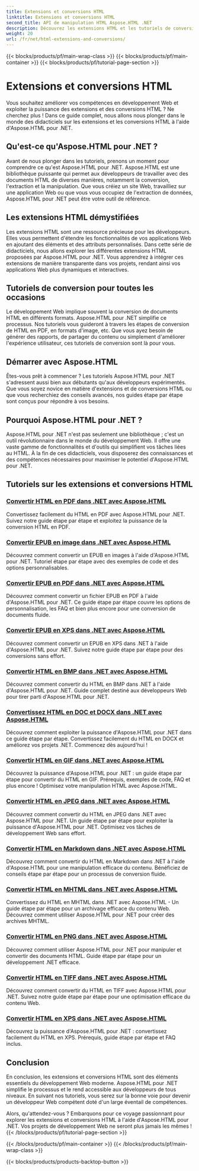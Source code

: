 ```yaml
---
title: Extensions et conversions HTML
linktitle: Extensions et conversions HTML
second_title: API de manipulation HTML Aspose.HTML .NET
description: Découvrez les extensions HTML et les tutoriels de conversion utilisant Aspose.HTML pour .NET. Apprenez à optimiser le développement Web avec ces tutoriels complets.
weight: 20
url: /fr/net/html-extensions-and-conversions/
---
```


{{< blocks/products/pf/main-wrap-class >}}
{{< blocks/products/pf/main-container >}}
{{< blocks/products/pf/tutorial-page-section >}}

# Extensions et conversions HTML


Vous souhaitez améliorer vos compétences en développement Web et exploiter la puissance des extensions et des conversions HTML ? Ne cherchez plus ! Dans ce guide complet, nous allons nous plonger dans le monde des didacticiels sur les extensions et les conversions HTML à l'aide d'Aspose.HTML pour .NET.

## Qu'est-ce qu'Aspose.HTML pour .NET ?

Avant de nous plonger dans les tutoriels, prenons un moment pour comprendre ce qu'est Aspose.HTML pour .NET. Aspose.HTML est une bibliothèque puissante qui permet aux développeurs de travailler avec des documents HTML de diverses manières, notamment la conversion, l'extraction et la manipulation. Que vous créiez un site Web, travailliez sur une application Web ou que vous vous occupiez de l'extraction de données, Aspose.HTML pour .NET peut être votre outil de référence.

## Les extensions HTML démystifiées

Les extensions HTML sont une ressource précieuse pour les développeurs. Elles vous permettent d'étendre les fonctionnalités de vos applications Web en ajoutant des éléments et des attributs personnalisés. Dans cette série de didacticiels, nous allons explorer les différentes extensions HTML proposées par Aspose.HTML pour .NET. Vous apprendrez à intégrer ces extensions de manière transparente dans vos projets, rendant ainsi vos applications Web plus dynamiques et interactives.

## Tutoriels de conversion pour toutes les occasions

Le développement Web implique souvent la conversion de documents HTML en différents formats. Aspose.HTML pour .NET simplifie ce processus. Nos tutoriels vous guideront à travers les étapes de conversion de HTML en PDF, en formats d'image, etc. Que vous ayez besoin de générer des rapports, de partager du contenu ou simplement d'améliorer l'expérience utilisateur, ces tutoriels de conversion sont là pour vous.

## Démarrer avec Aspose.HTML

Êtes-vous prêt à commencer ? Les tutoriels Aspose.HTML pour .NET s'adressent aussi bien aux débutants qu'aux développeurs expérimentés. Que vous soyez novice en matière d'extensions et de conversions HTML ou que vous recherchiez des conseils avancés, nos guides étape par étape sont conçus pour répondre à vos besoins.

## Pourquoi Aspose.HTML pour .NET ?

Aspose.HTML pour .NET n'est pas seulement une bibliothèque ; c'est un outil révolutionnaire dans le monde du développement Web. Il offre une vaste gamme de fonctionnalités et d'outils qui simplifient vos tâches liées au HTML. À la fin de ces didacticiels, vous disposerez des connaissances et des compétences nécessaires pour maximiser le potentiel d'Aspose.HTML pour .NET.

## Tutoriels sur les extensions et conversions HTML
### [Convertir HTML en PDF dans .NET avec Aspose.HTML](./convert-html-to-pdf/)
Convertissez facilement du HTML en PDF avec Aspose.HTML pour .NET. Suivez notre guide étape par étape et exploitez la puissance de la conversion HTML en PDF.
### [Convertir EPUB en image dans .NET avec Aspose.HTML](./convert-epub-to-image/)
Découvrez comment convertir un EPUB en images à l'aide d'Aspose.HTML pour .NET. Tutoriel étape par étape avec des exemples de code et des options personnalisables.
### [Convertir EPUB en PDF dans .NET avec Aspose.HTML](./convert-epub-to-pdf/)
Découvrez comment convertir un fichier EPUB en PDF à l'aide d'Aspose.HTML pour .NET. Ce guide étape par étape couvre les options de personnalisation, les FAQ et bien plus encore pour une conversion de documents fluide.
### [Convertir EPUB en XPS dans .NET avec Aspose.HTML](./convert-epub-to-xps/)
Découvrez comment convertir un EPUB en XPS dans .NET à l'aide d'Aspose.HTML pour .NET. Suivez notre guide étape par étape pour des conversions sans effort.
### [Convertir HTML en BMP dans .NET avec Aspose.HTML](./convert-html-to-bmp/)
Découvrez comment convertir du HTML en BMP dans .NET à l'aide d'Aspose.HTML pour .NET. Guide complet destiné aux développeurs Web pour tirer parti d'Aspose.HTML pour .NET.
### [Convertissez HTML en DOC et DOCX dans .NET avec Aspose.HTML](./convert-html-to-doc-docx/)
Découvrez comment exploiter la puissance d'Aspose.HTML pour .NET dans ce guide étape par étape. Convertissez facilement du HTML en DOCX et améliorez vos projets .NET. Commencez dès aujourd'hui !
### [Convertir HTML en GIF dans .NET avec Aspose.HTML](./convert-html-to-gif/)
Découvrez la puissance d'Aspose.HTML pour .NET : un guide étape par étape pour convertir du HTML en GIF. Prérequis, exemples de code, FAQ et plus encore ! Optimisez votre manipulation HTML avec Aspose.HTML.
### [Convertir HTML en JPEG dans .NET avec Aspose.HTML](./convert-html-to-jpeg/)
Découvrez comment convertir du HTML en JPEG dans .NET avec Aspose.HTML pour .NET. Un guide étape par étape pour exploiter la puissance d'Aspose.HTML pour .NET. Optimisez vos tâches de développement Web sans effort.
### [Convertir HTML en Markdown dans .NET avec Aspose.HTML](./convert-html-to-markdown/)
Découvrez comment convertir du HTML en Markdown dans .NET à l'aide d'Aspose.HTML pour une manipulation efficace du contenu. Bénéficiez de conseils étape par étape pour un processus de conversion fluide.
### [Convertir HTML en MHTML dans .NET avec Aspose.HTML](./convert-html-to-mhtml/)
Convertissez du HTML en MHTML dans .NET avec Aspose.HTML - Un guide étape par étape pour un archivage efficace du contenu Web. Découvrez comment utiliser Aspose.HTML pour .NET pour créer des archives MHTML.
### [Convertir HTML en PNG dans .NET avec Aspose.HTML](./convert-html-to-png/)
Découvrez comment utiliser Aspose.HTML pour .NET pour manipuler et convertir des documents HTML. Guide étape par étape pour un développement .NET efficace.
### [Convertir HTML en TIFF dans .NET avec Aspose.HTML](./convert-html-to-tiff/)
Découvrez comment convertir du HTML en TIFF avec Aspose.HTML pour .NET. Suivez notre guide étape par étape pour une optimisation efficace du contenu Web.
### [Convertir HTML en XPS dans .NET avec Aspose.HTML](./convert-html-to-xps/)
Découvrez la puissance d'Aspose.HTML pour .NET : convertissez facilement du HTML en XPS. Prérequis, guide étape par étape et FAQ inclus.

## Conclusion

En conclusion, les extensions et conversions HTML sont des éléments essentiels du développement Web moderne. Aspose.HTML pour .NET simplifie le processus et le rend accessible aux développeurs de tous niveaux. En suivant nos tutoriels, vous serez sur la bonne voie pour devenir un développeur Web compétent doté d'un large éventail de compétences.

Alors, qu'attendez-vous ? Embarquons pour ce voyage passionnant pour explorer les extensions et conversions HTML à l'aide d'Aspose.HTML pour .NET. Vos projets de développement Web ne seront plus jamais les mêmes !
{{< /blocks/products/pf/tutorial-page-section >}}

{{< /blocks/products/pf/main-container >}}
{{< /blocks/products/pf/main-wrap-class >}}

{{< blocks/products/products-backtop-button >}}
